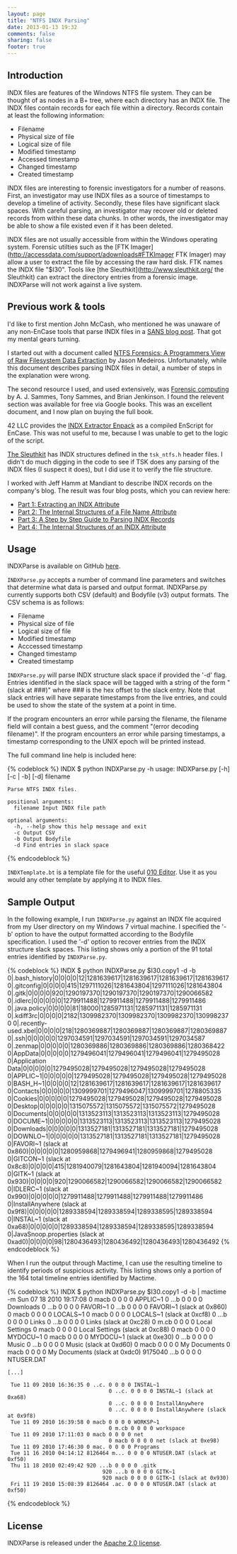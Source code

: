 ```yaml
---
layout: page
title: "NTFS INDX Parsing"
date: 2013-01-13 19:32
comments: false
sharing: false
footer: true
---
```


Introduction
------------
INDX files are features of the Windows NTFS file system. They can be
thought of as nodes in a B+ tree, where each directory has an INDX
file. The INDX files contain records for each file within a directory.
Records contain at least the following information:

 -   Filename
 -   Physical size of file
 -   Logical size of file
 -   Modified timestamp
 -   Accessed timestamp
 -   Changed timestamp
 -   Created timestamp

INDX files are interesting to forensic investigators for a number
of reasons. First, an investigator may use INDX files as a source
of timestamps to develop a timeline of activity. Secondly, these
files have significant slack spaces. With careful
parsing, an investigator may recover old or deleted records from
within these data chunks. In other words, the investigator may
be able to show a file existed even if it has been deleted.

INDX files are not usually accessible from within the Windows
operating system. Forensic utilties such as
the [FTK Imager](http://accessdata.com/support/adownloads#FTKImager FTK Imager) may allow a user to extract the file by accessing
the raw hard disk. FTK names the INDX file "$I30".
Tools like [the Sleuthkit](http://www.sleuthkit.org/ the Sleuthkit)
can extract the directory entries from a forensic image. INDXParse
will not work against a live system.

Previous work & tools
---------------------
I'd like to first mention John McCash, who mentioned he was
unaware of any non-EnCase tools that parse INDX files in a
<a href="http://computer-forensics.sans.org/blog/2011/08/01/ultimate-windows-timelining">SANS blog post</a>.
That got my mental gears turning.

I started out with a document called <a href="http://grayscale-research.org/new/pdfs/NTFS%20forensics.pdf">NTFS Forensics: A Programmers
View of Raw Filesystem Data Extraction</a> by Jason Medeiros.
Unfortunately, while this document describes parsing INDX files
in detail, a number of steps in the explanation were wrong.

The second resource I used, and used extensively, was
<a href="http://books.google.com/books?id=Ee9PF6Zv_tMC&pg=PA268&source=gbs_toc_r&cad=4#v=onepage&q&f=false">Forensic computing</a> by A. J. Sammes, Tony Sammes, and Brian Jenkinson.
I found the relevent section was available for free via Google books.
This was an excellent document, and I now plan on buying the full
book.

42 LLC provides the <a href="https://42llc.net/?p=336">INDX Extractor Enpack</a> as a compiled EnScript
for EnCase. This was not useful to me,
because I was unable to get to the logic of the script.

<a href="http://www.sleuthkit.org/">The Sleuthkit</a> has INDX structures defined in the `tsk_ntfs.h`
header files. I didn't do much digging in the code to see if
TSK does any parsing of the INDX files (I suspect it does),
but I did use it to verify the file structure.

I worked with Jeff Hamm at Mandiant to describe INDX records on the company's blog.
The result was four blog posts, which you can review here:

 -  [Part 1: Extracting an INDX Attribute](https://blog.mandiant.com/archives/3245)
 -  [Part 2: The Internal Structures of a File Name Attribute](https://blog.mandiant.com/archives/3442)
 -  [Part 3: A Step by Step Guide to Parsing INDX Records](https://blog.mandiant.com/archives/3514)
 -  [Part 4: The Internal Structures of an INDX Attribute](https://blog.mandiant.com/archives/3560)

Usage
-----
INDXParse is available on GitHub [here](https://github.com/williballenthin/INDXParse).

`INDXParse.py` accepts a number of command line parameters
and switches that determine what data is parsed and output format.
INDXParse.py currently supports both CSV (default) and Bodyfile (v3) output formats.
The CSV schema is as follows:

 -  Filename
 -  Physical size of file
 -  Logical size of file
 -  Modified timestamp
 -  Acccessed timestamp
 -  Changed timestamp
 -  Created timestamp

`INDXParse.py` will parse INDX structure slack space if provided the '-d'
flag. Entries identified in the slack space will be tagged with a string
of the form "(slack at ###)" where ### is the hex offset to the slack
entry. Note that slack entries will have separate timestamps from the
live entries, and could be used to show the state of the system at a
point in time.

If the program encounters an error while parsing the filename,
the filename field will contain a best guess, and the comment
"(error decoding filename)". If the program encounters an error
while parsing timestamps, a timestamp corresponding to the UNIX
epoch will be printed instead.

The full command line help is included here:

{% codeblock %}
    INDX $ python INDXParse.py -h
    usage: INDXParse.py [-h] [-c | -b] [-d] filename
    
    Parse NTFS INDX files.
    
    positional arguments:
      filename Input INDX file path
    
    optional arguments:
      -h, --help show this help message and exit
      -c Output CSV
      -b Output Bodyfile
      -d Find entries in slack space
{% endcodeblock %}

`INDXTemplate.bt` is a template file for the useful [010 Editor](http://www.sweetscape.com/).
Use it as you would any other template by applying it to INDX files.

Sample Output
-------------
In the following example, I run `INDXParse.py` against
an INDX file acquired from my User directory on my Windows 7
virtual machine. I specified the '-b' option to have the
output formatted according to the Bodyfile specification. I used
the '-d' option to recover entries from the INDX structure slack
spaces. This listing shows only a portion of the 91 total entries
identified by `INDXParse.py`.

{% codeblock %}
    INDX $ python INDXParse.py \$I30.copy1 -d -b
    0|.bash_history|0|0|0|0|12|1281639617|1281639617|1281639617|1281639617
    0|.gitconfig|0|0|0|0|415|1297111026|1281643804|1297111026|1281643804
    0|.gitk|0|0|0|0|920|1290197370|1290197370|1290197370|1290066582
    0|.idlerc|0|0|0|0|0|1279911488|1279911488|1279911488|1279911486
    0|.java.policy|0|0|0|0|81|18000|1285971131|1285971131|1285971131
    0|.kdiff3rc|0|0|0|0|2182|1309982370|1309982370|1309982370|1309982370
    0|.recently-used.xbel|0|0|0|0|218|1280369887|1280369887|1280369887|1280369887
    0|.ssh|0|0|0|0|0|1297034591|1297034591|1297034591|1297034587
    0|.zenmap|0|0|0|0|0|1280369886|1280369886|1280369886|1280368422
    0|AppData|0|0|0|0|0|1279496041|1279496041|1279496041|1279495028
    0|Application Data|0|0|0|0|0|1279495028|1279495028|1279495028|1279495028
    0|APPLIC~1|0|0|0|0|0|1279495028|1279495028|1279495028|1279495028
    0|BASH_H~1|0|0|0|0|12|1281639617|1281639617|1281639617|1281639617
    0|Contacts|0|0|0|0|0|1309999701|1279496047|1309999701|1278805335
    0|Cookies|0|0|0|0|0|1279495028|1279495028|1279495028|1279495028
    0|Desktop|0|0|0|0|0|1315075572|1315075572|1315075572|1279495028
    0|Documents|0|0|0|0|0|1313523113|1313523113|1313523113|1279495028
    0|DOCUME~1|0|0|0|0|0|1313523113|1313523113|1313523113|1279495028
    0|Downloads|0|0|0|0|0|1313527181|1313527181|1313527181|1279495028
    0|DOWNLO~1|0|0|0|0|0|1313527181|1313527181|1313527181|1279495028
    0|FAVORI~1 (slack at 0x860)|0|0|0|0|0|1280959868|1279496941|1280959868|1279495028
    0|GITCON~1 (slack at 0x8c8)|0|0|0|0|415|1281940079|1281643804|1281940094|1281643804
    0|GITK~1 (slack at 0x930)|0|0|0|0|920|1290066582|1290066582|1290066582|1290066582
    0|IDLERC~1 (slack at 0x990)|0|0|0|0|0|1279911488|1279911488|1279911488|1279911486
    0|InstallAnywhere (slack at 0x9f8)|0|0|0|0|0|1289338594|1289338594|1289338595|1289338594
    0|INSTAL~1 (slack at 0xa68)|0|0|0|0|0|1289338594|1289338594|1289338595|1289338594
    0|JavaSnoop.properties (slack at 0xad0)|0|0|0|0|98|1280436493|1280436492|1280436493|1280436492
{% endcodeblock %}

When I run the output through Mactime, I can use the resulting timeline
to identify periods of suspicious activity. This listing shows only a portion
of the 164 total timeline entries identified by Mactime.

{% codeblock %}
    INDX $ python INDXParse.py \$I30.copy1 -d -b | mactime -m
     Sun 07 18 2010 19:17:08 0 macb 0 0 0 0 APPLIC~1
                                    0 ...b 0 0 0 0 Downloads
                                    0 ...b 0 0 0 0 FAVORI~1
                                    0 ...b 0 0 0 0 FAVORI~1 (slack at 0x860)
                                    0 macb 0 0 0 0 LOCALS~1
                                    0 macb 0 0 0 0 LOCALS~1 (slack at 0xcf8)
                                    0 ...b 0 0 0 0 Links
                                    0 ...b 0 0 0 0 Links (slack at 0xc28)
                                    0 m.cb 0 0 0 0 Local Settings
                                    0 macb 0 0 0 0 Local Settings (slack at 0xc88)
                                    0 macb 0 0 0 0 MYDOCU~1
                                    0 macb 0 0 0 0 MYDOCU~1 (slack at 0xe30)
                                    0 ...b 0 0 0 0 Music
                                    0 ...b 0 0 0 0 Music (slack at 0xd60)
                                    0 macb 0 0 0 0 My Documents
                                    0 macb 0 0 0 0 My Documents (slack at 0xdc0)
                              9175040 ...b 0 0 0 0 NTUSER.DAT
    
    [...]
    
     Tue 11 09 2010 16:36:35 0 ..c. 0 0 0 0 INSTAL~1
                                    0 ..c. 0 0 0 0 INSTAL~1 (slack at 0xa68)
                                    0 ..c. 0 0 0 0 InstallAnywhere
                                    0 ..c. 0 0 0 0 InstallAnywhere (slack at 0x9f8)
     Tue 11 09 2010 16:39:58 0 macb 0 0 0 0 WORKSP~1
                                    0 m.cb 0 0 0 0 workspace
     Tue 11 09 2010 17:11:03 0 macb 0 0 0 0 net
                                    0 macb 0 0 0 0 net (slack at 0xe98)
     Tue 11 09 2010 17:46:30 0 mac. 0 0 0 0 Programs
     Tue 11 16 2010 04:14:12 8126464 m... 0 0 0 0 NTUSER.DAT (slack at 0xf50)
     Thu 11 18 2010 02:49:42 920 ...b 0 0 0 0 .gitk
                                  920 ...b 0 0 0 0 GITK~1
                                  920 macb 0 0 0 0 GITK~1 (slack at 0x930)
     Fri 11 19 2010 15:08:39 8126464 .ac. 0 0 0 0 NTUSER.DAT (slack at 0xf50)
{% endcodeblock %}

License
-------
INDXParse is released under the [Apache 2.0 license](http://www.apache.org/licenses/LICENSE-2.0.html).


